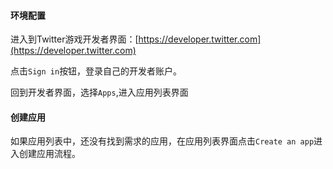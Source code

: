 #### 环境配置

进入到Twitter游戏开发者界面：[https://developer.twitter.com](https://developer.twitter.com)

点击`Sign in`按钮，登录自己的开发者账户。

回到开发者界面，选择`Apps`,进入应用列表界面

#### 创建应用

如果应用列表中，还没有找到需求的应用，在应用列表界面点击`Create an app`进入创建应用流程。

